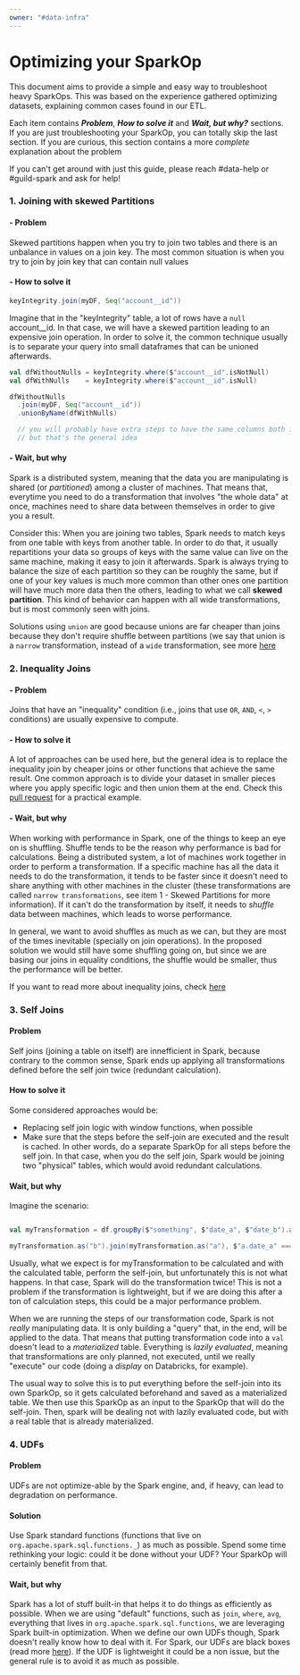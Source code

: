 ```yaml
---
owner: "#data-infra"
---
```


<!-- markdownlint-disable-file MD024 -->
<!-- markdownlint-disable-file MD001 -->

# Optimizing your SparkOp

This document aims to provide a simple and easy way to troubleshoot heavy SparkOps. This was based on the experience gathered optimizing datasets, explaining common cases found in our ETL.

Each item contains *__Problem__*, *__How to solve it__* and *__Wait, but why?__* sections. If you are just troubleshooting your SparkOp, you can totally skip the last section. If you are curious, this section contains a more _complete_ explanation about the problem

If you can't get around with just this guide, please reach #data-help or #guild-spark and ask for help!

### 1. Joining with skewed Partitions

#### - Problem

Skewed partitions happen when you try to join two tables and there is an unbalance in values on a join key. The most common situation is when you try to join by join key that can contain null values

#### - How to solve it

```scala
keyIntegrity.join(myDF, Seq("account__id"))
```

Imagine that in the "keyIntegrity" table, a lot of rows have a `null` account__id. In that case, we will have a skewed partition leading to an expensive join operation. In order to solve it, the common technique usually is to separate your query into small dataframes that can be unioned afterwards.

```scala
val dfWithoutNulls = keyIntegrity.where($"account__id".isNotNull)
val dfWithNulls    = keyIntegrity.where($"account__id".isNull)

dfWithoutNulls
  .join(myDF, Seq("account__id"))
  .unionByName(dfWithNulls)

  // you will probably have extra steps to have the same columns both in dfWithoutNulls and dfWithNulls
  // but that's the general idea

```

#### - Wait, but why

Spark is a distributed system, meaning that the data you are manipulating is shared (or _partitioned_) among a cluster of machines. That means that, everytime you need to do a transformation that involves "the whole data" at once, machines need to share data between themselves in order to give you a result.

Consider this: When you are joining two tables, Spark needs to match keys from one table with keys from another table. In order to do that, it usually repartitions your data so groups of keys with the same value can live on the same machine, making it easy to join it afterwards. Spark is always trying to balance the size of each partition so they can be roughly the same, but if one of your key values is much more common than other ones one partition will have much more data then the others, leading to what we call **skewed partition**. This kind of behavior can happen with all wide transformations, but is most commonly seen with joins.

Solutions using `union` are good because unions are far cheaper than joins because they don't require shuffle between partitions (we say that union is a `narrow` transformation, instead of a `wide` transformation, see more [here](https://data-flair.training/blogs/spark-rdd-operations-transformations-actions/)

### 2. Inequality Joins

#### - Problem

Joins that have an "inequality" condition (i.e., joins that use `OR`, `AND`, `<`, `>` conditions) are usually expensive to compute.

#### - How to solve it

A lot of approaches can be used here, but the general idea is to replace the inequality join by cheaper joins or other functions that achieve the same result. One common approach is to divide your dataset in smaller pieces where you apply specific logic and then union them at the end. Check this [pull request](https://github.com/nubank/itaipu/pull/10456) for a practical example.

#### - Wait, but why

When working with performance in Spark, one of the things to keep an eye on is shuffling. Shuffle tends to be the reason why performance is bad for calculations. Being a distributed system, a lot of machines work together in order to perform a transformation. If a specific machine has all the data it needs to do the transformation, it tends to be faster since it doesn't need to share anything with other machines in the cluster (these transformations are called `narrow transformations`, see item 1 - Skewed Partitions for more information). If it can't do the transformation by itself, it needs to _shuffle_ data between machines, which leads to worse performance.

In general, we want to avoid shuffles as much as we can, but they are most of the times inevitable (specially on join operations). In the proposed solution we would still have some shuffling going on, but since we are basing our joins in equality conditions, the shuffle would be smaller, thus the performance will be better.

If you want to read more about inequality joins, check [here](https://medium.com/@suj1th/prefer-unions-over-or-in-spark-joins-9d1ca5e88021)

### 3. Self Joins

#### Problem

Self joins (joining a table on itself) are innefficient in Spark, because contrary to the common sense, Spark ends up applying all transformations defined before the self join twice (redundant calculation).

#### How to solve it
Some considered approaches would be:

- Replacing self join logic with window functions, when possible
- Make sure that the steps before the self-join are executed and the result is cached. In other words, do a separate SparkOp for all steps before the self join. In that case, when you do the self join, Spark would be joining two "physical" tables, which would avoid redundant calculations.

#### Wait, but why

Imagine the scenario:

```scala

val myTransformation = df.groupBy($"something", $"date_a", $"date_b").agg(avg($"value"))

myTransformation.as("b").join(myTransformation.as("a"), $"a.date_a" === $"b.date_b")

```

Usually, what we expect is for myTransformation to be calculated and with the calculated table, perform the self-join, but unfortunately this is not what happens. In that case, Spark will do the transformation twice! This is not a problem if the transformation is lightweight, but if we are doing this after a ton of calculation steps, this could be a major performance problem.

When we are running the steps of our transformation code, Spark is not _really_ manipulating data. It is only building a "query" that, in the end, will be applied to the data. That means that putting transformation code into a `val` doesn't lead to a _materialized_ table. Everything is _lazily evaluated_, meaning that transformations are only planned, not executed, until we really "execute" our code (doing a _display_ on Databricks, for example).

The usual way to solve this is to put everything before the self-join into its own SparkOp, so it gets calculated beforehand and saved as a materialized table. We then use this SparkOp as an input to the SparkOp that will do the self-join. Then, spark will be dealing not with lazily evaluated code, but with a real table that is already materialized.

### 4. UDFs

#### Problem
UDFs are not optimize-able by the Spark engine, and, if heavy, can lead to degradation on performance.

#### Solution
Use Spark standard functions (functions that live on `org.apache.spark.sql.functions._`) as much as possible. Spend some time rethinking your logic: could it be done without your UDF? Your SparkOp will certainly benefit from that.

#### Wait, but why

Spark has a lot of stuff built-in that helps it to do things as efficiently as possible. When we are using "default" functions, such as `join`, `where`, `avg`, everything that lives in `org.apache.spark.sql.functions`, we are leveraging Spark built-in optimization. When we define our own UDFs though, Spark doesn't really know how to deal with it. For Spark, our UDFs are black boxes (read more [here](https://jaceklaskowski.gitbooks.io/mastering-spark-sql/spark-sql-udfs-blackbox.html)). If the UDF is lightweight it could be a non issue, but the general rule is to avoid it as much as possible.
